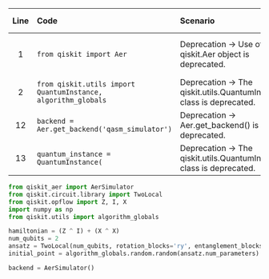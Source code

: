 | Line | Code | Scenario | Scenario Id | Reference | Artifact | Refactoring |
| :--: | :--- | :------- | :---------: | :-------: | :------- | :---------- |
| 1 | `from qiskit import Aer` | Deprecation -> Use of the qiskit.Aer object is deprecated. | * | ce25a304-5b28-43b2-8a0d-9b31e0b13fb7 | qiskit.Aer | `from qiskit_aer import Aer` |
| 2 | `from qiskit.utils import QuantumInstance, algorithm_globals` | Deprecation -> The qiskit.utils.QuantumInstance class is deprecated. | * | Internal Knowledge | QuantumInstance | |
| 12 | `backend = Aer.get_backend('qasm_simulator')` | Deprecation -> Aer.get_backend() is deprecated. | * | Internal Knowledge | Aer.get_backend | `backend = AerSimulator()` |
| 13 | `quantum_instance = QuantumInstance(` | Deprecation -> The qiskit.utils.QuantumInstance class is deprecated. | * | Internal Knowledge | QuantumInstance | |


```python
from qiskit_aer import AerSimulator
from qiskit.circuit.library import TwoLocal
from qiskit.opflow import Z, I, X
import numpy as np
from qiskit.utils import algorithm_globals

hamiltonian = (Z ^ I) + (X ^ X)
num_qubits = 2
ansatz = TwoLocal(num_qubits, rotation_blocks='ry', entanglement_blocks='cz', reps=1)
initial_point = algorithm_globals.random.random(ansatz.num_parameters)

backend = AerSimulator()
```
